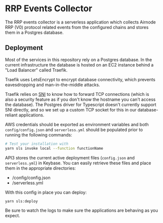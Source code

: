 # RRP Events Collector

The RRP events collector is a serverless application which collects Airnode RRP (V0) protocol related events from the
configured chains and stores them in a Postgres database.

## Deployment

Most of the services in this repository rely on a Postgres database. In the current infrastructure the database is
hosted on an EC2 instance behind a "Load Balancer" called Traefik.

Traefik uses LetsEncrypt to encrypt database connectivity, which prevents eavesdropping and man-in-the-middle attacks.

Traefik relies on [SNI](https://en.wikipedia.org/wiki/Server_Name_Indication) to know how to forward TCP connections
(which is also a security feature as if you don't know the hostname you can't access the database). The Postgres driver
for Typescript doesn't currently support SNI directly, and so we set up a custom TCP socket for this in our
database-reliant applications.

AWS credentials should be exported as environment variables and both `config/config.json` and `serverless.yml` should be
populated prior to running the following commands:

```bash
# Test your installation with
yarn sls invoke local --function functionName
```

API3 stores the current active deployment files (`config.json` and `serverless.yml`) in Keybase. You can easily retrieve
these files and place them in the appropriate directories:

- /config/config.json
- /serverless.yml

With this config in place you can deploy:

```bash
yarn sls:deploy
```

Be sure to watch the logs to make sure the applications are behaving as you expect.
